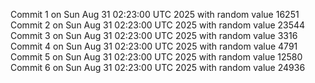 Commit 1 on Sun Aug 31 02:23:00 UTC 2025 with random value 16251
Commit 2 on Sun Aug 31 02:23:00 UTC 2025 with random value 23544
Commit 3 on Sun Aug 31 02:23:00 UTC 2025 with random value 3316
Commit 4 on Sun Aug 31 02:23:00 UTC 2025 with random value 4791
Commit 5 on Sun Aug 31 02:23:00 UTC 2025 with random value 12580
Commit 6 on Sun Aug 31 02:23:00 UTC 2025 with random value 24936
